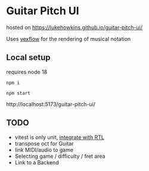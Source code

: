 # Guitar Pitch UI

hosted on https://lukehowkins.github.io/guitar-pitch-ui/

Uses [vexflow](http://www.vexflow.com/build/docs) for the rendering of musical notation

## Local setup

requires node 18

`npm i`

`npm start`

 http://localhost:5173/guitar-pitch-ui/

## TODO

- vitest is only unit, [integrate with RTL](https://www.robinwieruch.de/vitest-react-testing-library/)
- transpose oct for Guitar
- link MIDI/audio to game
- Selecting game / difficulty / fret area
- Link to a Backend

